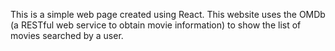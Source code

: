 This is a simple web page created using React. This website uses the OMDb (a RESTful web service to obtain movie information) to show the list of movies searched by a user.
